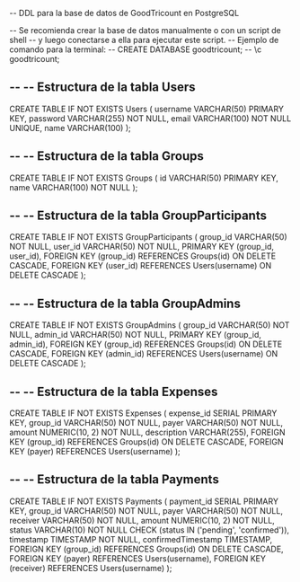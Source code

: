 -- DDL para la base de datos de GoodTricount en PostgreSQL

-- Se recomienda crear la base de datos manualmente o con un script de shell
-- y luego conectarse a ella para ejecutar este script.
-- Ejemplo de comando para la terminal:
-- CREATE DATABASE goodtricount;
-- \c goodtricount;

--
-- Estructura de la tabla Users
--
CREATE TABLE IF NOT EXISTS Users (
username VARCHAR(50) PRIMARY KEY,
password VARCHAR(255) NOT NULL,
email VARCHAR(100) NOT NULL UNIQUE,
name VARCHAR(100)
);

--
-- Estructura de la tabla Groups
--
CREATE TABLE IF NOT EXISTS Groups (
id VARCHAR(50) PRIMARY KEY,
name VARCHAR(100) NOT NULL
);

--
-- Estructura de la tabla GroupParticipants
--
CREATE TABLE IF NOT EXISTS GroupParticipants (
group_id VARCHAR(50) NOT NULL,
user_id VARCHAR(50) NOT NULL,
PRIMARY KEY (group_id, user_id),
FOREIGN KEY (group_id) REFERENCES Groups(id) ON DELETE CASCADE,
FOREIGN KEY (user_id) REFERENCES Users(username) ON DELETE CASCADE
);

--
-- Estructura de la tabla GroupAdmins
--
CREATE TABLE IF NOT EXISTS GroupAdmins (
group_id VARCHAR(50) NOT NULL,
admin_id VARCHAR(50) NOT NULL,
PRIMARY KEY (group_id, admin_id),
FOREIGN KEY (group_id) REFERENCES Groups(id) ON DELETE CASCADE,
FOREIGN KEY (admin_id) REFERENCES Users(username) ON DELETE CASCADE
);

--
-- Estructura de la tabla Expenses
--
CREATE TABLE IF NOT EXISTS Expenses (
expense_id SERIAL PRIMARY KEY,
group_id VARCHAR(50) NOT NULL,
payer VARCHAR(50) NOT NULL,
amount NUMERIC(10, 2) NOT NULL,
description VARCHAR(255),
FOREIGN KEY (group_id) REFERENCES Groups(id) ON DELETE CASCADE,
FOREIGN KEY (payer) REFERENCES Users(username)
);

--
-- Estructura de la tabla Payments
--
CREATE TABLE IF NOT EXISTS Payments (
payment_id SERIAL PRIMARY KEY,
group_id VARCHAR(50) NOT NULL,
payer VARCHAR(50) NOT NULL,
receiver VARCHAR(50) NOT NULL,
amount NUMERIC(10, 2) NOT NULL,
status VARCHAR(10) NOT NULL CHECK (status IN ('pending', 'confirmed')),
timestamp TIMESTAMP NOT NULL,
confirmedTimestamp TIMESTAMP,
FOREIGN KEY (group_id) REFERENCES Groups(id) ON DELETE CASCADE,
FOREIGN KEY (payer) REFERENCES Users(username),
FOREIGN KEY (receiver) REFERENCES Users(username)
);